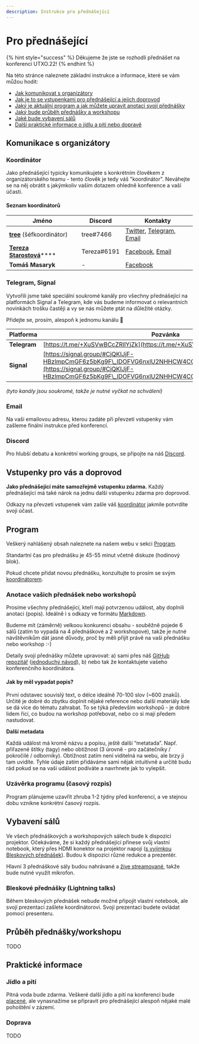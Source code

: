 ```yaml
---
description: Instrukce pro přednášející
---
```


# Pro přednášející

{% hint style="success" %}
Děkujeme že jste se rozhodli přednášet na konferenci UTXO.22!
{% endhint %}

Na této stránce naleznete základní instrukce a informace, které se vám můžou hodit:

* [Jak komunikovat s organizátory](pro-prednasejici.md#komunikace-s-organizatory)
* [Jak je to se vstupenkami pro přednášející a jejich doprovod](pro-prednasejici.md#vstupenky-pro-vas-a-doprovod)
* [Jaký je aktuální program a jak můžete upravit anotaci svojí přednášky](pro-prednasejici.md#program)
* [Jaký bude průběh přednášky a workshopu](pro-prednasejici.md#prubeh-prednasky-workshopu)
* [Jaké bude vybavení sálů](pro-prednasejici.md#vybaveni-salu)
* [Další praktické informace o jídlu a pití nebo dopravě](pro-prednasejici.md#prakticke-informace)

## Komunikace s organizátory

### Koordinátor

Jako přednášející typicky komunikujete s konkrétním člověkem z organizátorského teamu - tento člověk je tedy váš "koordinátor". Neváhejte se na něj obrátit s jakýmkoliv vaším dotazem ohledně konference a vaší účasti.

#### Seznam koordinátorů

| Jméno                                                                  | Discord     | Kontakty                                                                                                     |
| ---------------------------------------------------------------------- | ----------- | ------------------------------------------------------------------------------------------------------------ |
| [**tree**](https://utxo.cz/lide?id=tree) (šéfkoordinátor)              | tree#7466   | [Twitter](https://twitter.com/treecz), [Telegram](https://t.me/treecz), [Email](mailto:tree@utxo.foundation) |
| [**Tereza Starostová**](https://utxo.cz/lide?id=tereza-starostova)**** | Tereza#6191 | [Facebook](https://www.facebook.com/taterezza), [Email](mailto:tereza@utxo.foundation)                       |
| **Tomáš Masaryk**                                                      | -           | [Facebook](https://www.facebook.com/tomas.masaryk.ml)                                                        |

### Telegram, Signal

Vytvořili jsme také speciální soukromé kanály pro všechny přednášející na platformách Signal a Telegram, kde vás budeme informovat o relevantních novinkách trošku častěji a vy se nás můžete ptát na důležité otázky.&#x20;

Přidejte se, prosím, alespoň k jednomu kanálu 🙏

| Platforma    | Pozvánka                                                                                                                                                                                           |
| ------------ | -------------------------------------------------------------------------------------------------------------------------------------------------------------------------------------------------- |
| **Telegram** | [https://t.me/+XuSVwBCcZRllYjZk](https://t.me/+XuSVwBCcZRllYjZk)                                                                                                                                   |
| **Signal**   | [https://signal.group/#CjQKIJjF-HBzlmpCmGF6z5bKg9F\_IDOFVG6nxlU2NHHCW4CCEhAUY3TiCHTNyPYD5Og1EnJz](https://signal.group/#CjQKIJjF-HBzlmpCmGF6z5bKg9F\_IDOFVG6nxlU2NHHCW4CCEhAUY3TiCHTNyPYD5Og1EnJz) |

_(tyto kanály jsou soukromé, takže je nutné vyčkat na schválení)_

### Email

Na vaši emailovou adresu, kterou zadáte při převzetí vstupenky vám zašleme finální instrukce před konferencí.

### Discord

Pro hlubší debatu a konkrétní working groups, se připojte na náš [Discord](https://discord.gg/5k9dEtVhnv).

## Vstupenky pro vás a doprovod

**Jako přednášející máte samozřejmě vstupenku zdarma.** Každý přednášející má také nárok na jednu další vstupenku zdarma pro doprovod.

Odkazy na převzetí vstupenek vám zašle váš [koordinátor](pro-prednasejici.md#koordinator) jakmile potvrdíte svoji účast.

## Program

Veškerý nahlášený obsah naleznete na našem webu v sekci [Program](https://utxo.cz/program).

Standartní čas pro přednášku je 45-55 minut včetně diskuze (hodinový blok).

Pokud chcete přidat novou přednášku, konzultujte to prosím se svým [koordinátorem](pro-prednasejici.md#koordinator).

### Anotace vašich přednášek nebo workshopů

Prosíme všechny přednášející, kteří mají potvrzenou událost, aby doplnili anotaci (popis). Ideálně i s odkazy ve formátu [Markdown](https://www.fi.muni.cz/tech/wiki/markdown.html.cs).

Budeme mít (záměrně) velkoou konkurenci obsahu - souběžně pojede 6 sálů (zatím to vypadá na 4 přednáškové a 2 workshopové), takže je nutné návštěvníkům dát jasné důvody, proč by měli přijít právě na vaši přednášku nebo workshop :-)

Detaily svojí přednášky můžete upravovat: a) sami přes náš [GitHub repozitář](https://github.com/utxo-foundation/utxo/tree/master/spec/22) ([jednoduchý návod](pro-prednasejici/navod-na-upravu-zdrojovych-dat.md)), b) nebo tak že kontaktujete vašeho konferenčního koordinátora.

#### Jak by měl vypadat popis?

První odstavec souvislý text, o délce ideálně 70-100 slov (\~600 znaků). Určitě je dobré do zbytku doplnit nějaké reference nebo další materiály kde se dá více do tématu zahrabat. To se týká především workshopů - je dobré lidem říci, co budou na workshop potřebovat, nebo co si mají předem nastudovat.

**Další metadata**

Každá událost má kromě názvu a popisu, ještě další “metatada”. Např. přiřazené štítky (tagy) nebo obtížnost (3 úrovně - pro začátečníky / pokročilé / odborníky). Obtížnost zatím není viditelná na webu, ale brzy ji tam uvidíte. Tyhle údaje zatím přidáváme sami nějak intuitivně a určitě budu rád pokud se na vaši událost podíváte a navrhnete jak to vylepšit.

### Uzávěrka programu (časový rozpis)

Program plánujeme uzavřít zhruba 1-2 týdny před konferencí, a ve stejnou dobu vznikne konkrétní časový rozpis.

## Vybavení sálů

Ve všech přednáškových a workshopových sálech bude k dispozici projektor. Očekáváme, že si každý přednášející přinese svůj vlastní notebook, který přes HDMI konektor na projektor napojí ([s vyjímkou Bleskových přednášek](pro-prednasejici.md#bleskove-prednasky)). Budou k dispozici různé redukce a prezentér.

Hlavní 3 přednáškové sály budou nahrávané a [žive streamované](utxo.tv-livestream.md), takže bude nutné využít mikrofon.

### Bleskové přednášky (Lightning talks)

Během bleskových přednášek nebude možné připojit vlastní notebook, ale svojí prezentaci zašlete koordinátorovi. Svojí prezentaci budete ovládat pomocí presenteru.

## Průběh přednášky/workshopu

TODO

## Praktické informace

### Jídlo a pití

Pitná voda bude zdarma. Veškeré další jídlo a pití na konferenci bude [placené](sluzby-navstevnikum/catering.md), ale vynasnažíme se připravit pro přednášející alespoň nějaké malé pohoštění v zázemí.

### Doprava

TODO

